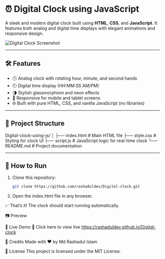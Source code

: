 # ⏰ Digital Clock using JavaScript

A sleek and modern digital clock built using **HTML**, **CSS**, and **JavaScript**. It features both analog and digital time displays with elegant animations and responsive design.

![Digital Clock Screenshot](./screenshot.png) <!-- Replace with actual image path -->

---

## 🛠️ Features

- 🕒 Analog clock with rotating hour, minute, and second hands
- 🕘 Digital time display (HH:MM:SS AM/PM)
- 🌗 Stylish glassmorphism and neon effects
- 📱 Responsive for mobile and tablet screens
- 🌐 Built with pure HTML, CSS, and vanilla JavaScript (no libraries)

---

## 📁 Project Structure

Digital-clock-using-js/
│
├── index.html # Main HTML file
├── style.css # Styling for clock UI
├── script.js # JavaScript logic for real-time clock
└── README.md # Project documentation


---

## 🚀 How to Run

1. Clone this repository:
   ```bash
   git clone https://github.com/rashaduldev/Digital-clock.git


2. Open the index.html file in any browser.

✅ That’s it! The clock should start running automatically.

📷 Preview
<!-- Optional: add a live preview or gif -->

📌 Live Demo
🔗 Click here to view live https://rashaduldev.github.io/Digital-clock

🙌 Credits
Made with ❤️ by Md Rashadul Islam

📄 License
This project is licensed under the MIT License.   
